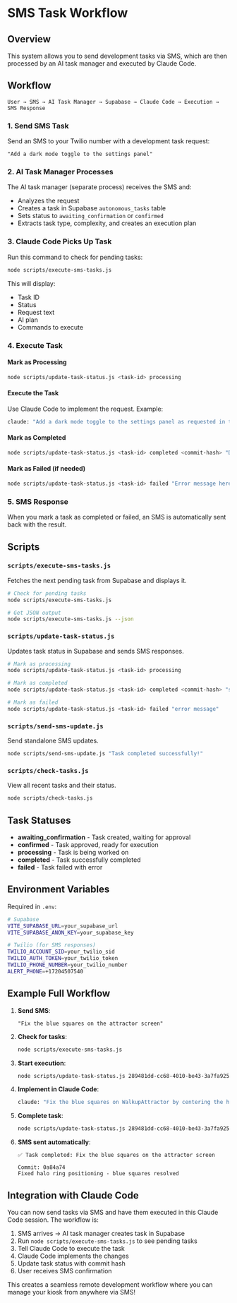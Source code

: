 # SMS Task Workflow

## Overview

This system allows you to send development tasks via SMS, which are then processed by an AI task manager and executed by Claude Code.

## Workflow

```
User → SMS → AI Task Manager → Supabase → Claude Code → Execution → SMS Response
```

### 1. Send SMS Task
Send an SMS to your Twilio number with a development task request:
```
"Add a dark mode toggle to the settings panel"
```

### 2. AI Task Manager Processes
The AI task manager (separate process) receives the SMS and:
- Analyzes the request
- Creates a task in Supabase `autonomous_tasks` table
- Sets status to `awaiting_confirmation` or `confirmed`
- Extracts task type, complexity, and creates an execution plan

### 3. Claude Code Picks Up Task
Run this command to check for pending tasks:
```bash
node scripts/execute-sms-tasks.js
```

This will display:
- Task ID
- Status
- Request text
- AI plan
- Commands to execute

### 4. Execute Task

#### Mark as Processing
```bash
node scripts/update-task-status.js <task-id> processing
```

#### Execute the Task
Use Claude Code to implement the request. Example:
```bash
claude: "Add a dark mode toggle to the settings panel as requested in the SMS task"
```

#### Mark as Completed
```bash
node scripts/update-task-status.js <task-id> completed <commit-hash> "Dark mode toggle added successfully"
```

#### Mark as Failed (if needed)
```bash
node scripts/update-task-status.js <task-id> failed "Error message here"
```

### 5. SMS Response
When you mark a task as completed or failed, an SMS is automatically sent back with the result.

## Scripts

### `scripts/execute-sms-tasks.js`
Fetches the next pending task from Supabase and displays it.

```bash
# Check for pending tasks
node scripts/execute-sms-tasks.js

# Get JSON output
node scripts/execute-sms-tasks.js --json
```

### `scripts/update-task-status.js`
Updates task status in Supabase and sends SMS responses.

```bash
# Mark as processing
node scripts/update-task-status.js <task-id> processing

# Mark as completed
node scripts/update-task-status.js <task-id> completed <commit-hash> "success message"

# Mark as failed
node scripts/update-task-status.js <task-id> failed "error message"
```

### `scripts/send-sms-update.js`
Send standalone SMS updates.

```bash
node scripts/send-sms-update.js "Task completed successfully!"
```

### `scripts/check-tasks.js`
View all recent tasks and their status.

```bash
node scripts/check-tasks.js
```

## Task Statuses

- **awaiting_confirmation** - Task created, waiting for approval
- **confirmed** - Task approved, ready for execution
- **processing** - Task is being worked on
- **completed** - Task successfully completed
- **failed** - Task failed with error

## Environment Variables

Required in `.env`:
```bash
# Supabase
VITE_SUPABASE_URL=your_supabase_url
VITE_SUPABASE_ANON_KEY=your_supabase_key

# Twilio (for SMS responses)
TWILIO_ACCOUNT_SID=your_twilio_sid
TWILIO_AUTH_TOKEN=your_twilio_token
TWILIO_PHONE_NUMBER=your_twilio_number
ALERT_PHONE=+17204507540
```

## Example Full Workflow

1. **Send SMS**:
   ```
   "Fix the blue squares on the attractor screen"
   ```

2. **Check for tasks**:
   ```bash
   node scripts/execute-sms-tasks.js
   ```

3. **Start execution**:
   ```bash
   node scripts/update-task-status.js 289481dd-cc68-4010-be43-3a7fa92576e8 processing
   ```

4. **Implement in Claude Code**:
   ```bash
   claude: "Fix the blue squares on WalkupAttractor by centering the halo rings"
   ```

5. **Complete task**:
   ```bash
   node scripts/update-task-status.js 289481dd-cc68-4010-be43-3a7fa92576e8 completed 0a84a74 "Fixed halo ring positioning - blue squares resolved"
   ```

6. **SMS sent automatically**:
   ```
   ✅ Task completed: Fix the blue squares on the attractor screen

   Commit: 0a84a74
   Fixed halo ring positioning - blue squares resolved
   ```

## Integration with Claude Code

You can now send tasks via SMS and have them executed in this Claude Code session. The workflow is:

1. SMS arrives → AI task manager creates task in Supabase
2. Run `node scripts/execute-sms-tasks.js` to see pending tasks
3. Tell Claude Code to execute the task
4. Claude Code implements the changes
5. Update task status with commit hash
6. User receives SMS confirmation

This creates a seamless remote development workflow where you can manage your kiosk from anywhere via SMS!

